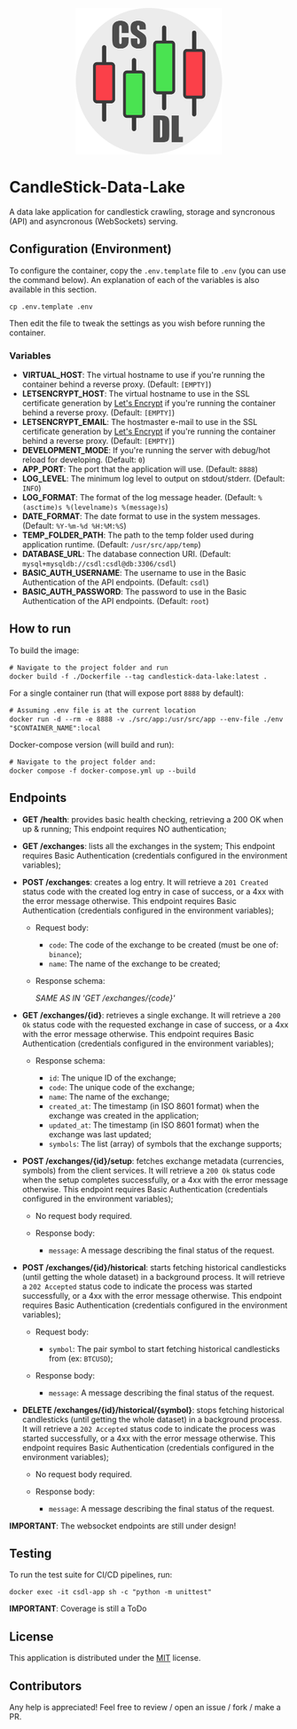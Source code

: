 <p align="center">
  <img src="https://raw.githubusercontent.com/ferdn4ndo/candlestick-data-lake/main/src/app/static/icon.png" alt="CSDL Logo" width="264px">
</p>

# CandleStick-Data-Lake
A data lake application for candlestick crawling, storage and syncronous (API) and asyncronous (WebSockets) serving.


## Configuration (Environment)

To configure the container, copy the `.env.template` file to `.env` (you can use the command below). An explanation of each of the variables is also available in this section.

```
cp .env.template .env
```

Then edit the file to tweak the settings as you wish before running the container.

### Variables

* **VIRTUAL_HOST**: The virtual hostname to use if you're running the container behind a reverse proxy. (Default: `[EMPTY]`)
* **LETSENCRYPT_HOST**: The virtual hostname to use in the SSL certificate generation by [Let's Encrypt](https://letsencrypt.org/) if you're running the container behind a reverse proxy. (Default: `[EMPTY]`)
* **LETSENCRYPT_EMAIL**: The hostmaster e-mail to use in the SSL certificate generation by [Let's Encrypt](https://letsencrypt.org/) if you're running the container behind a reverse proxy. (Default: `[EMPTY]`)
* **DEVELOPMENT_MODE**: If you're running the server with debug/hot reload for developing. (Default: `0`)
* **APP_PORT**: The port that the application will use. (Default: `8888`)
* **LOG_LEVEL**: The minimum log level to output on stdout/stderr. (Default: `INFO`)
* **LOG_FORMAT**: The format of the log message header. (Default: `%(asctime)s %(levelname)s %(message)s`)
* **DATE_FORMAT**: The date format to use in the system messages. (Default: `%Y-%m-%d %H:%M:%S`)
* **TEMP_FOLDER_PATH**: The path to the temp folder used during application runtime. (Default: `/usr/src/app/temp`)
* **DATABASE_URL**: The database connection URI. (Default: `mysql+mysqldb://csdl:csdl@db:3306/csdl`)
* **BASIC_AUTH_USERNAME**: The username to use in the Basic Authentication of the API endpoints. (Default: `csdl`)
* **BASIC_AUTH_PASSWORD**: The password to use in the Basic Authentication of the API endpoints. (Default: `root`)

## How to run

To build the image:

```
# Navigate to the project folder and run
docker build -f ./Dockerfile --tag candlestick-data-lake:latest .
```

For a single container run (that will expose port `8888` by default):

```
# Assuming .env file is at the current location
docker run -d --rm -e 8888 -v ./src/app:/usr/src/app --env-file ./env "$CONTAINER_NAME":local
```

Docker-compose version (will build and run):

```
# Navigate to the project folder and:
docker compose -f docker-compose.yml up --build
```

## Endpoints

* **GET /health**: provides basic health checking, retrieving a 200 OK when up & running; This endpoint requires NO authentication;

* **GET /exchanges**: lists all the exchanges in the system; This endpoint requires Basic Authentication (credentials configured in the environment variables);

* **POST /exchanges**: creates a log entry. It will retrieve a `201 Created` status code with the created log entry in case of success, or a 4xx with the error message otherwise. This endpoint requires Basic Authentication (credentials configured in the environment variables);

    * Request body:

        * `code`: The code of the exchange to be created (must be one of: `binance`);
        * `name`: The name of the exchange to be created;

    * Response schema:

        *SAME AS IN 'GET /exchanges/{code}'*

* **GET /exchanges/{id}**: retrieves a single exchange. It will retrieve a `200 Ok` status code with the requested exchange in case of success, or a 4xx with the error message otherwise. This endpoint requires Basic Authentication (credentials configured in the environment variables);

    * Response schema:

        * `id`: The unique ID of the exchange;
        * `code`: The unique code of the exchange;
        * `name`: The name of the exchange;
        * `created_at`: The timestamp (in ISO 8601 format) when the exchange was created in the application;
        * `updated_at`: The timestamp (in ISO 8601 format) when the exchange was last updated;
        * `symbols`: The list (array) of symbols that the exchange supports;

* **POST /exchanges/{id}/setup**: fetches exchange metadata (currencies, symbols) from the client services. It will retrieve a `200 Ok` status code when the setup completes successfully, or a 4xx with the error message otherwise. This endpoint requires Basic Authentication (credentials configured in the environment variables);

    * No request body required.

    * Response body:

        * `message`: A message describing the final status of the request.

* **POST /exchanges/{id}/historical**: starts fetching historical candlesticks (until getting the whole dataset) in a background process. It will retrieve a `202 Accepted` status code to indicate the process was started successfully, or a 4xx with the error message otherwise. This endpoint requires Basic Authentication (credentials configured in the environment variables);

    * Request body:

        * `symbol`: The pair symbol to start fetching historical candlesticks from (ex: `BTCUSD`);

    * Response body:

        * `message`: A message describing the final status of the request.

* **DELETE /exchanges/{id}/historical/{symbol}**: stops fetching historical candlesticks (until getting the whole dataset) in a background process. It will retrieve a `202 Accepted` status code to indicate the process was started successfully, or a 4xx with the error message otherwise. This endpoint requires Basic Authentication (credentials configured in the environment variables);

    * No request body required.

    * Response body:

        * `message`: A message describing the final status of the request.

**IMPORTANT**: The websocket endpoints are still under design!

## Testing

To run the test suite for CI/CD pipelines, run:

```
docker exec -it csdl-app sh -c "python -m unittest"
```

**IMPORTANT**: Coverage is still a ToDo

## License

This application is distributed under the [MIT](https://github.com/ferdn4ndo/candlestick-data-lake/blob/main/LICENSE) license.

## Contributors

Any help is appreciated! Feel free to review / open an issue / fork / make a PR.
